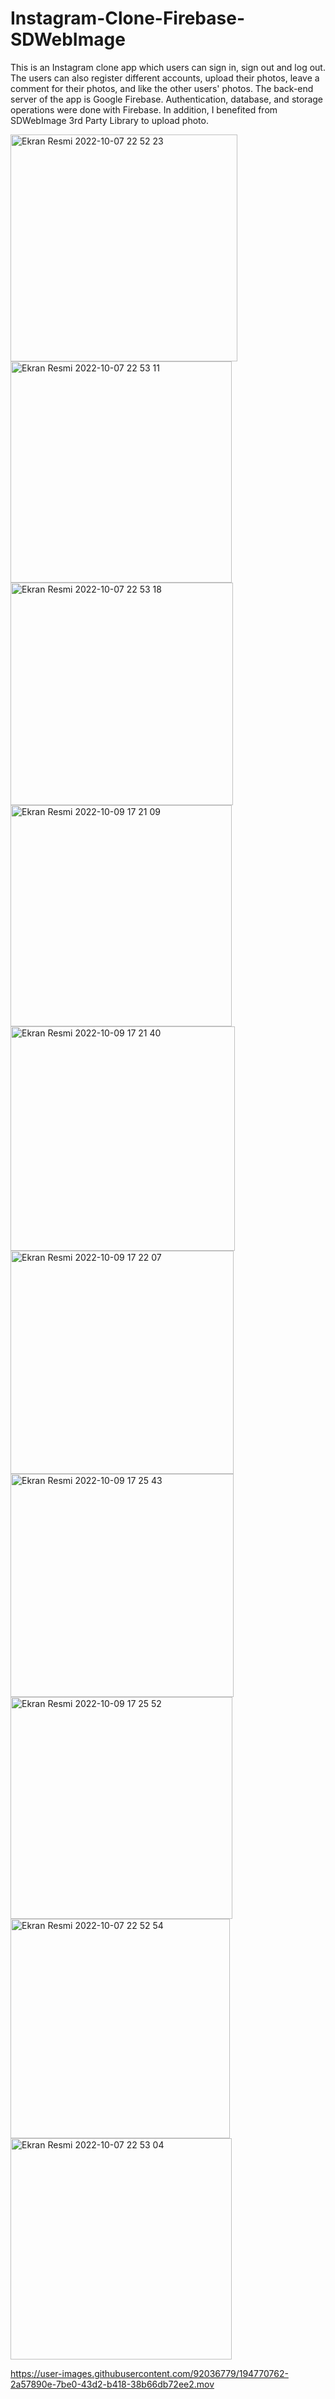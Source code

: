 # Instagram-Clone-Firebase-SDWebImage

This is an Instagram clone app which users can sign in, sign out and log out. The users can also register different accounts, upload their photos, leave a comment for their photos, and like the other users' photos. The back-end server of the app is Google Firebase. Authentication, database, and storage operations were done with Firebase. In addition, I benefited from SDWebImage 3rd Party Library to upload photo.


<img width="363" alt="Ekran Resmi 2022-10-07 22 52 23" src="https://user-images.githubusercontent.com/92036779/194770416-15901d25-730f-45d0-b4b0-d448da64695c.png">
<img width="354" alt="Ekran Resmi 2022-10-07 22 53 11" src="https://user-images.githubusercontent.com/92036779/194770420-7e6d3519-58d5-4ca9-89e5-0522e1d8557f.png">
<img width="356" alt="Ekran Resmi 2022-10-07 22 53 18" src="https://user-images.githubusercontent.com/92036779/194770424-9739fd6b-168e-414d-aa94-63d31d8d3501.png">
<img width="354" alt="Ekran Resmi 2022-10-09 17 21 09" src="https://user-images.githubusercontent.com/92036779/194770435-a4697f16-5ba3-49d2-9f69-84ade0641839.png">
<img width="359" alt="Ekran Resmi 2022-10-09 17 21 40" src="https://user-images.githubusercontent.com/92036779/194770439-4dadfb0e-ca10-4ee9-8c70-d430b4ae9c35.png">
<img width="357" alt="Ekran Resmi 2022-10-09 17 22 07" src="https://user-images.githubusercontent.com/92036779/194770442-27e6e16a-74cf-4266-a352-0b51ed5e398b.png">
<img width="357" alt="Ekran Resmi 2022-10-09 17 25 43" src="https://user-images.githubusercontent.com/92036779/194770444-3e07a436-1df6-414f-9f14-221a035febc3.png">
<img width="355" alt="Ekran Resmi 2022-10-09 17 25 52" src="https://user-images.githubusercontent.com/92036779/194770445-c10548e0-57d7-4ede-9aa0-6d2e99771c01.png">
<img width="351" alt="Ekran Resmi 2022-10-07 22 52 54" src="https://user-images.githubusercontent.com/92036779/194770457-0e89a4d9-e47c-4756-85b3-97565b296bb7.png">
<img width="354" alt="Ekran Resmi 2022-10-07 22 53 04" src="https://user-images.githubusercontent.com/92036779/194770459-46535a4a-6437-4075-a4a8-8c07d05c99e7.png">

https://user-images.githubusercontent.com/92036779/194770762-2a57890e-7be0-43d2-b418-38b66db72ee2.mov

